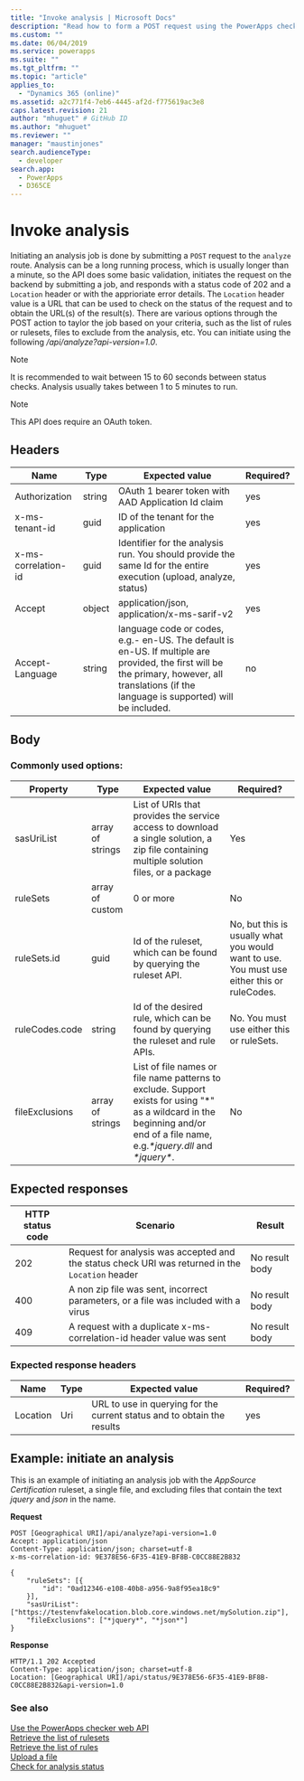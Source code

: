 ```yaml
---
title: "Invoke analysis | Microsoft Docs"
description: "Read how to form a POST request using the PowerApps checker web API to initiate the analysis request job"
ms.custom: ""
ms.date: 06/04/2019
ms.service: powerapps
ms.suite: ""
ms.tgt_pltfrm: ""
ms.topic: "article"
applies_to: 
  - "Dynamics 365 (online)"
ms.assetid: a2c771f4-7eb6-4445-af2d-f775619ac3e8
caps.latest.revision: 21
author: "mhuguet" # GitHub ID
ms.author: "mhuguet"
ms.reviewer: ""
manager: "maustinjones"
search.audienceType: 
  - developer
search.app: 
  - PowerApps
  - D365CE
---
```


# Invoke analysis

Initiating an analysis job is done by submitting a `POST` request to the `analyze` route. Analysis can be a long running process, which is usually longer than a minute, so the API does some basic validation, initiates the request on the backend by submitting a job, and responds with a status code of 202 and a `Location` header or with the apprioriate error details. The `Location` header value is a URL that can be used to check on the status of the request and to obtain the URL(s) of the result(s). There are various options through the POST action to taylor the job based on your criteria, such as the list of rules or rulesets, files to exclude from the analysis, etc. You can initiate using the following _/api/analyze?api-version=1.0_.


> [!NOTE]
>  It is recommended to wait between 15 to 60 seconds between status checks. Analysis usually takes between 1 to 5 minutes to run.

> [!NOTE]
>  This API does require an OAuth token.

<a name="bkmk_headers"></a>

## Headers

|Name|Type|Expected value|Required?|
|--|--|--|--|
|Authorization|string|OAuth 1 bearer token with AAD Application Id claim|yes|
|x-ms-tenant-id|guid|ID of the tenant for the application|yes|
|x-ms-correlation-id|guid|Identifier for the analysis run. You should provide the same Id for the entire execution (upload, analyze, status)|yes|
|Accept|object|application/json, application/x-ms-sarif-v2|yes|
|Accept-Language|string|language code or codes, e.g.- en-US. The default is en-US. If multiple are provided, the first will be the primary, however, all translations (if the language is supported) will be included.|no

<a name="bkmk_body"></a>

## Body

### Commonly used options:

|Property|Type|Expected value|Required?|
|--|--|--|--|
|sasUriList|array of strings|List of URIs that provides the service access to download a single solution, a zip file containing multiple solution files, or a package|Yes|
|ruleSets|array of custom|0 or more|No|
|ruleSets.id|guid|Id of the ruleset, which can be found by querying the ruleset API.|No, but this is usually what you would want to use. You must use either this or ruleCodes.|
|ruleCodes.code|string|Id of the desired rule, which can be found by querying the ruleset and rule APIs.|No. You must use either this or ruleSets.|
|fileExclusions|array of strings|List of file names or file name patterns to exclude. Support exists for using "*" as a wildcard in the beginning and/or end of a file name, e.g._\*jquery.dll_ and _\*jquery\*_.|No|

<a name="bkmk_responses"></a>

## Expected responses

|HTTP status code|Scenario|Result|
|--|--|--|
|202|Request for analysis was accepted and the status check URI was returned in the `Location` header|No result body
|400|A non zip file was sent, incorrect parameters, or a file was included with a virus|No result body|
|409|A request with a duplicate x-ms-correlation-id header value was sent|No result body|

### Expected response headers

|Name|Type|Expected value|Required?|
|--|--|--|--|
|Location|Uri|URL to use in querying for the current status and to obtain the results|yes|

<a name="bkmk_analyzeExample"></a>

## Example: initiate an analysis

This is an example of initiating an analysis job with the _AppSource Certification_ ruleset, a single file, and excluding files that contain the text _jquery_ and _json_ in the name.

**Request**

```http
POST [Geographical URI]/api/analyze?api-version=1.0
Accept: application/json
Content-Type: application/json; charset=utf-8
x-ms-correlation-id: 9E378E56-6F35-41E9-BF8B-C0CC88E2B832

{
    "ruleSets": [{
        "id": "0ad12346-e108-40b8-a956-9a8f95ea18c9"
    }],
    "sasUriList": ["https://testenvfakelocation.blob.core.windows.net/mySolution.zip"],
    "fileExclusions": ["*jquery*", "*json*"]
}
```

**Response**

```http
HTTP/1.1 202 Accepted
Content-Type: application/json; charset=utf-8
Location: [Geographical URI]/api/status/9E378E56-6F35-41E9-BF8B-C0CC88E2B832&api-version=1.0
```

### See also

[Use the PowerApps checker web API](overview.md)<br />
[Retrieve the list of rulesets](retrieve-rulesets.md)<br />
[Retrieve the list of rules](retrieve-rules.md)<br />
[Upload a file](upload-file.md)<br />
[Check for analysis status](check-status.md)<br />